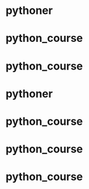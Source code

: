 # pythoner
# python_course
# python_course
# pythoner
# python_course
# python_course
# python_course
